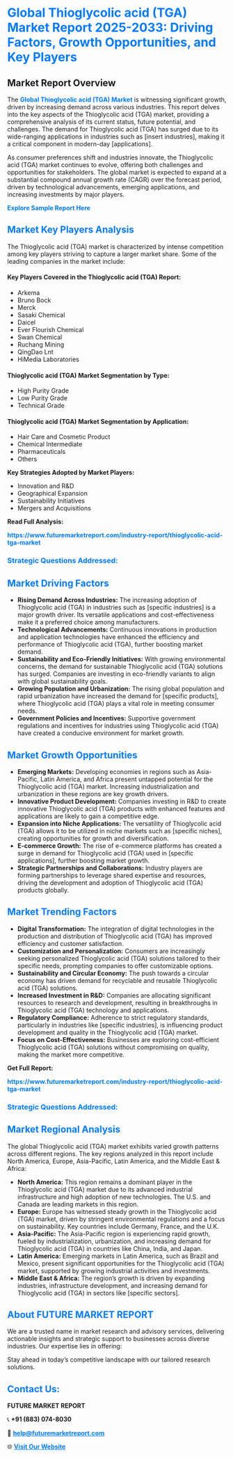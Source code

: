 <h1 style="color: #007BFF;">Global Thioglycolic acid (TGA) Market Report 2025-2033: Driving Factors, Growth Opportunities, and Key Players</h1>

<section id="overview">
<h2>Market Report Overview</h2>
<p>The <a href="https://www.futuremarketreport.com/industry-report/thioglycolic-acid-tga-market" style="color: #007BFF; text-decoration: none;"><strong>Global Thioglycolic acid (TGA) Market</strong></a> is witnessing significant growth, driven by increasing demand across various industries. This report delves into the key aspects of the Thioglycolic acid (TGA) market, providing a comprehensive analysis of its current status, future potential, and challenges. The demand for Thioglycolic acid (TGA) has surged due to its wide-ranging applications in industries such as [insert industries], making it a critical component in modern-day [applications].</p>
<p>As consumer preferences shift and industries innovate, the Thioglycolic acid (TGA) market continues to evolve, offering both challenges and opportunities for stakeholders. The global market is expected to expand at a substantial compound annual growth rate (CAGR) over the forecast period, driven by technological advancements, emerging applications, and increasing investments by major players.</p>
</section>

<section id="overview">
<p><a href="https://www.futuremarketreport.com/request-sample/reportId=89800" style="color: #007BFF; text-decoration: none;"><strong>Explore Sample Report Here</strong></a></p>
</section>

<section id="key-players">
<h2 style="color: #007BFF;">Market Key Players Analysis</h2>
<p>The Thioglycolic acid (TGA) market is characterized by intense competition among key players striving to capture a larger market share. Some of the leading companies in the market include:</p>
<h4>Key Players Covered in the Thioglycolic acid (TGA) Report:</h4>
<ul><li>Arkema</li><li>Bruno Bock</li><li>Merck</li><li>Sasaki Chemical</li><li>Daicel</li><li>Ever Flourish Chemical</li><li>Swan Chemical</li><li>Ruchang Mining</li><li>QingDao Lnt</li><li>HiMedia Laboratories</li></ul>
<h4>Thioglycolic acid (TGA) Market Segmentation by Type:</h4>
<ul><li>High Purity Grade</li><li>Low Purity Grade</li><li>Technical Grade</li></ul>

<h4>Thioglycolic acid (TGA) Market Segmentation by Application:</h4>
<ul><li>Hair Care and Cosmetic Product</li><li>Chemical Intermediate</li><li>Pharmaceuticals</li><li>Others</li></ul>
<p><strong>Key Strategies Adopted by Market Players:</strong></p>
<ul>
<li>Innovation and R&D</li>
<li>Geographical Expansion</li>
<li>Sustainability Initiatives</li>
<li>Mergers and Acquisitions</li>
</ul>
</section>

<section>
<p><strong>Read Full Analysis: </strong></p><a href="https://www.futuremarketreport.com/industry-report/thioglycolic-acid-tga-market" style="color: #007BFF; text-decoration: none;"><strong>https://www.futuremarketreport.com/industry-report/thioglycolic-acid-tga-market</strong></a>
<h3 style="color: #007BFF;">Strategic Questions Addressed:</h3>
</section>

<section id="driving-factors">
<h2 style="color: #007BFF;">Market Driving Factors</h2>
<ul>
<li><strong>Rising Demand Across Industries:</strong> The increasing adoption of Thioglycolic acid (TGA) in industries such as [specific industries] is a major growth driver. Its versatile applications and cost-effectiveness make it a preferred choice among manufacturers.</li>
<li><strong>Technological Advancements:</strong> Continuous innovations in production and application technologies have enhanced the efficiency and performance of Thioglycolic acid (TGA), further boosting market demand.</li>
<li><strong>Sustainability and Eco-Friendly Initiatives:</strong> With growing environmental concerns, the demand for sustainable Thioglycolic acid (TGA) solutions has surged. Companies are investing in eco-friendly variants to align with global sustainability goals.</li>
<li><strong>Growing Population and Urbanization:</strong> The rising global population and rapid urbanization have increased the demand for [specific products], where Thioglycolic acid (TGA) plays a vital role in meeting consumer needs.</li>
<li><strong>Government Policies and Incentives:</strong> Supportive government regulations and incentives for industries using Thioglycolic acid (TGA) have created a conducive environment for market growth.</li>
</ul>
</section>

<section id="growth-opportunities">
<h2 style="color: #007BFF;">Market Growth Opportunities</h2>
<ul>
<li><strong>Emerging Markets:</strong> Developing economies in regions such as Asia-Pacific, Latin America, and Africa present untapped potential for the Thioglycolic acid (TGA) market. Increasing industrialization and urbanization in these regions are key growth drivers.</li>
<li><strong>Innovative Product Development:</strong> Companies investing in R&D to create innovative Thioglycolic acid (TGA) products with enhanced features and applications are likely to gain a competitive edge.</li>
<li><strong>Expansion into Niche Applications:</strong> The versatility of Thioglycolic acid (TGA) allows it to be utilized in niche markets such as [specific niches], creating opportunities for growth and diversification.</li>
<li><strong>E-commerce Growth:</strong> The rise of e-commerce platforms has created a surge in demand for Thioglycolic acid (TGA) used in [specific applications], further boosting market growth.</li>
<li><strong>Strategic Partnerships and Collaborations:</strong> Industry players are forming partnerships to leverage shared expertise and resources, driving the development and adoption of Thioglycolic acid (TGA) products globally.</li>
</ul>
</section>

<section id="trending-factors">
<h2 style="color: #007BFF;">Market Trending Factors</h2>
<ul>
<li><strong>Digital Transformation:</strong> The integration of digital technologies in the production and distribution of Thioglycolic acid (TGA) has improved efficiency and customer satisfaction.</li>
<li><strong>Customization and Personalization:</strong> Consumers are increasingly seeking personalized Thioglycolic acid (TGA) solutions tailored to their specific needs, prompting companies to offer customizable options.</li>
<li><strong>Sustainability and Circular Economy:</strong> The push towards a circular economy has driven demand for recyclable and reusable Thioglycolic acid (TGA) solutions.</li>
<li><strong>Increased Investment in R&D:</strong> Companies are allocating significant resources to research and development, resulting in breakthroughs in Thioglycolic acid (TGA) technology and applications.</li>
<li><strong>Regulatory Compliance:</strong> Adherence to strict regulatory standards, particularly in industries like [specific industries], is influencing product development and quality in the Thioglycolic acid (TGA) market.</li>
<li><strong>Focus on Cost-Effectiveness:</strong> Businesses are exploring cost-efficient Thioglycolic acid (TGA) solutions without compromising on quality, making the market more competitive.</li>
</ul>
</section>

<section>
<p><strong>Get Full Report: </strong></p><a href="https://www.futuremarketreport.com/industry-report/thioglycolic-acid-tga-market" style="color: #007BFF; text-decoration: none;"><strong>https://www.futuremarketreport.com/industry-report/thioglycolic-acid-tga-market</strong></a>
<h3 style="color: #007BFF;">Strategic Questions Addressed:</h3>
</section>


<section id="regional-analysis">
<h2 style="color: #007BFF;">Market Regional Analysis</h2>
<p>The global Thioglycolic acid (TGA) market exhibits varied growth patterns across different regions. The key regions analyzed in this report include North America, Europe, Asia-Pacific, Latin America, and the Middle East & Africa:</p>
<ul>
<li><strong>North America:</strong> This region remains a dominant player in the Thioglycolic acid (TGA) market due to its advanced industrial infrastructure and high adoption of new technologies. The U.S. and Canada are leading markets in this region.</li>
<li><strong>Europe:</strong> Europe has witnessed steady growth in the Thioglycolic acid (TGA) market, driven by stringent environmental regulations and a focus on sustainability. Key countries include Germany, France, and the U.K.</li>
<li><strong>Asia-Pacific:</strong> The Asia-Pacific region is experiencing rapid growth, fueled by industrialization, urbanization, and increasing demand for Thioglycolic acid (TGA) in countries like China, India, and Japan.</li>
<li><strong>Latin America:</strong> Emerging markets in Latin America, such as Brazil and Mexico, present significant opportunities for the Thioglycolic acid (TGA) market, supported by growing industrial activities and investments.</li>
<li><strong>Middle East & Africa:</strong> The region’s growth is driven by expanding industries, infrastructure development, and increasing demand for Thioglycolic acid (TGA) in sectors like [specific sectors].</li>
</ul>
</section>

<footer>
<h2 style="color: #007BFF;">About FUTURE MARKET REPORT</h2>
<p>We are a trusted name in market research and advisory services, delivering actionable insights and strategic support to businesses across diverse industries. Our expertise lies in offering:</p>

<p>Stay ahead in today’s competitive landscape with our tailored research solutions.</p>

<h2 style="color: #007BFF;">Contact Us:</h2>
<p><strong>FUTURE MARKET REPORT</strong></p>
<p>📞 <strong>+91 (883) 074-8030</strong></p>
<p>📧 <strong><a href="mailto:help@futuremarketreport.com" style="color: #007BFF;">help@futuremarketreport.com</a></strong></p>
<p>🌐 <strong><a href="https://www.futuremarketreport.com/" style="color: #007BFF;">Visit Our Website</a></strong></p>
</footer>